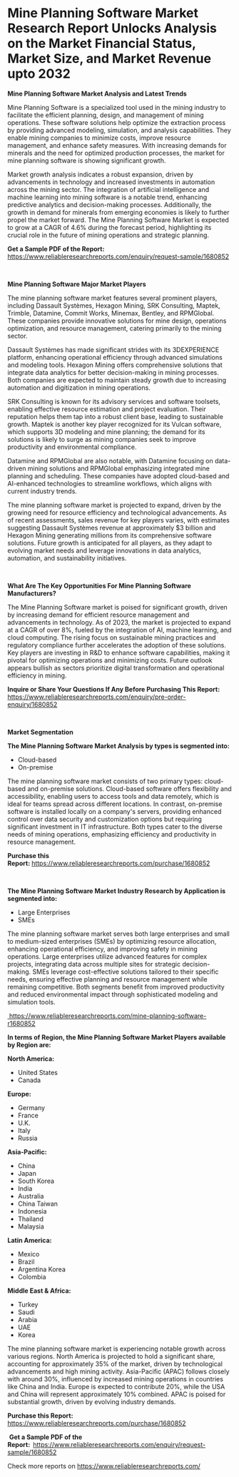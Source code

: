 <p><h1>Mine Planning Software Market Research Report Unlocks Analysis on the Market Financial Status, Market Size, and Market Revenue upto 2032</h1></p><p><strong>Mine Planning Software Market Analysis and Latest Trends</strong></p>
<p><p>Mine Planning Software is a specialized tool used in the mining industry to facilitate the efficient planning, design, and management of mining operations. These software solutions help optimize the extraction process by providing advanced modeling, simulation, and analysis capabilities. They enable mining companies to minimize costs, improve resource management, and enhance safety measures. With increasing demands for minerals and the need for optimized production processes, the market for mine planning software is showing significant growth. </p><p>Market growth analysis indicates a robust expansion, driven by advancements in technology and increased investments in automation across the mining sector. The integration of artificial intelligence and machine learning into mining software is a notable trend, enhancing predictive analytics and decision-making processes. Additionally, the growth in demand for minerals from emerging economies is likely to further propel the market forward. The Mine Planning Software Market is expected to grow at a CAGR of 4.6% during the forecast period, highlighting its crucial role in the future of mining operations and strategic planning.</p></p>
<p><strong>Get a Sample PDF of the Report:&nbsp;</strong> <a href="https://www.reliableresearchreports.com/enquiry/request-sample/1680852?utm_campaign=3007&utm_medium=2&utm_source=Github&utm_content=ia&utm_term=24032025&utm_id=mine-planning-software">https://www.reliableresearchreports.com/enquiry/request-sample/1680852</a></p>
<p>&nbsp;</p>
<p><strong>Mine Planning Software Major Market Players</strong></p>
<p><p>The mine planning software market features several prominent players, including Dassault Systèmes, Hexagon Mining, SRK Consulting, Maptek, Trimble, Datamine, Commit Works, Minemax, Bentley, and RPMGlobal. These companies provide innovative solutions for mine design, operations optimization, and resource management, catering primarily to the mining sector.</p><p>Dassault Systèmes has made significant strides with its 3DEXPERIENCE platform, enhancing operational efficiency through advanced simulations and modeling tools. Hexagon Mining offers comprehensive solutions that integrate data analytics for better decision-making in mining processes. Both companies are expected to maintain steady growth due to increasing automation and digitization in mining operations. </p><p>SRK Consulting is known for its advisory services and software toolsets, enabling effective resource estimation and project evaluation. Their reputation helps them tap into a robust client base, leading to sustainable growth. Maptek is another key player recognized for its Vulcan software, which supports 3D modeling and mine planning; the demand for its solutions is likely to surge as mining companies seek to improve productivity and environmental compliance.</p><p>Datamine and RPMGlobal are also notable, with Datamine focusing on data-driven mining solutions and RPMGlobal emphasizing integrated mine planning and scheduling. These companies have adopted cloud-based and AI-enhanced technologies to streamline workflows, which aligns with current industry trends.</p><p>The mine planning software market is projected to expand, driven by the growing need for resource efficiency and technological advancements. As of recent assessments, sales revenue for key players varies, with estimates suggesting Dassault Systèmes revenue at approximately $3 billion and Hexagon Mining generating millions from its comprehensive software solutions. Future growth is anticipated for all players, as they adapt to evolving market needs and leverage innovations in data analytics, automation, and sustainability initiatives.</p></p>
<p>&nbsp;</p>
<p><strong>What Are The Key Opportunities For Mine Planning Software Manufacturers?</strong></p>
<p><p>The Mine Planning Software market is poised for significant growth, driven by increasing demand for efficient resource management and advancements in technology. As of 2023, the market is projected to expand at a CAGR of over 8%, fueled by the integration of AI, machine learning, and cloud computing. The rising focus on sustainable mining practices and regulatory compliance further accelerates the adoption of these solutions. Key players are investing in R&D to enhance software capabilities, making it pivotal for optimizing operations and minimizing costs. Future outlook appears bullish as sectors prioritize digital transformation and operational efficiency in mining.</p></p>
<p><strong>Inquire or Share Your Questions If Any Before Purchasing This Report:</strong> <a href="https://www.reliableresearchreports.com/enquiry/pre-order-enquiry/1680852?utm_campaign=3007&utm_medium=2&utm_source=Github&utm_content=ia&utm_term=24032025&utm_id=mine-planning-software">https://www.reliableresearchreports.com/enquiry/pre-order-enquiry/1680852</a></p>
<p>&nbsp;</p>
<p><strong>Market Segmentation</strong></p>
<p><strong>The Mine Planning Software Market Analysis by types is segmented into:</strong></p>
<p><ul><li>Cloud-based</li><li>On-premise</li></ul></p>
<p><p>The mine planning software market consists of two primary types: cloud-based and on-premise solutions. Cloud-based software offers flexibility and accessibility, enabling users to access tools and data remotely, which is ideal for teams spread across different locations. In contrast, on-premise software is installed locally on a company's servers, providing enhanced control over data security and customization options but requiring significant investment in IT infrastructure. Both types cater to the diverse needs of mining operations, emphasizing efficiency and productivity in resource management.</p></p>
<p><strong>Purchase this Report:&nbsp;</strong><a href="https://www.reliableresearchreports.com/purchase/1680852?utm_campaign=3007&utm_medium=2&utm_source=Github&utm_content=ia&utm_term=24032025&utm_id=mine-planning-software">https://www.reliableresearchreports.com/purchase/1680852</a></p>
<p>&nbsp;</p>
<p><strong>The Mine Planning Software Market Industry Research by Application is segmented into:</strong></p>
<p><ul><li>Large Enterprises</li><li>SMEs</li></ul></p>
<p><p>The mine planning software market serves both large enterprises and small to medium-sized enterprises (SMEs) by optimizing resource allocation, enhancing operational efficiency, and improving safety in mining operations. Large enterprises utilize advanced features for complex projects, integrating data across multiple sites for strategic decision-making. SMEs leverage cost-effective solutions tailored to their specific needs, ensuring effective planning and resource management while remaining competitive. Both segments benefit from improved productivity and reduced environmental impact through sophisticated modeling and simulation tools.</p></p>
<p><a href="https://www.reliableresearchreports.com/mine-planning-software-r1680852?utm_campaign=3007&utm_medium=2&utm_source=Github&utm_content=ia&utm_term=24032025&utm_id=mine-planning-software">&nbsp;https://www.reliableresearchreports.com/mine-planning-software-r1680852</a></p>
<p><strong>In terms of Region, the Mine Planning Software Market Players available by Region are:</strong></p>
<p>
    <p> <strong> North America: </strong>
        <ul>
            <li>United States</li>
            <li>Canada</li>
        </ul>
        </p> 
    <p> <strong> Europe: </strong>
        <ul>
            <li>Germany</li>
            <li>France</li>
            <li>U.K.</li>
            <li>Italy</li>
            <li>Russia</li>
        </ul>
        </p> 
    <p> <strong> Asia-Pacific: </strong>
        <ul>
            <li>China</li>
            <li>Japan</li>
            <li>South Korea</li>
            <li>India</li>
            <li>Australia</li>
            <li>China Taiwan</li>
            <li>Indonesia</li>
            <li>Thailand</li>
            <li>Malaysia</li>
        </ul>
        </p> 
    <p> <strong> Latin America: </strong>
        <ul>
            <li>Mexico</li>
            <li>Brazil</li>
            <li>Argentina Korea</li>
            <li>Colombia</li>
        </ul>
        </p> 
    <p> <strong> Middle East & Africa: </strong>
        <ul>
            <li>Turkey</li>
            <li>Saudi</li>
            <li>Arabia</li>
            <li>UAE</li>
            <li>Korea</li>
        </ul>
    </p>
    </p>
<p><p>The mine planning software market is experiencing notable growth across various regions. North America is projected to hold a significant share, accounting for approximately 35% of the market, driven by technological advancements and high mining activity. Asia-Pacific (APAC) follows closely with around 30%, influenced by increased mining operations in countries like China and India. Europe is expected to contribute 20%, while the USA and China will represent approximately 10% combined. APAC is poised for substantial growth, driven by evolving industry demands.</p></p>
<p><strong>Purchase this Report: </strong><a href="https://www.reliableresearchreports.com/purchase/1680852?utm_campaign=3007&utm_medium=2&utm_source=Github&utm_content=ia&utm_term=24032025&utm_id=mine-planning-software">https://www.reliableresearchreports.com/purchase/1680852</a></p>
<p>&nbsp;<strong>Get a Sample PDF of the Report:&nbsp;&nbsp;</strong><a href="https://www.reliableresearchreports.com/enquiry/request-sample/1680852?utm_campaign=3007&utm_medium=2&utm_source=Github&utm_content=ia&utm_term=24032025&utm_id=mine-planning-software">https://www.reliableresearchreports.com/enquiry/request-sample/1680852</a></p>
<p><strong></strong></p>
<p>Check more reports on <a href="https://www.reliableresearchreports.com/?utm_campaign=3007&utm_medium=2&utm_source=Github&utm_content=ia&utm_term=24032025&utm_id=mine-planning-software">https://www.reliableresearchreports.com/</a></p>
